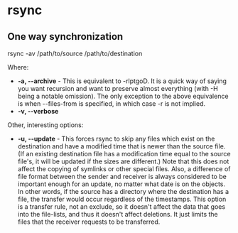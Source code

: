 # rsync

## One way synchronization

  rsync -av /path/to/source /path/to/destination

Where:

* **-a, --archive** - This is equivalent to -rlptgoD. It is a quick way of saying you want recursion and want to preserve almost everything (with -H being a notable omission). The only exception to the above equivalence is when --files-from is specified, in which case -r is not implied.
* **-v, --verbose**

Other, interesting options:

* **-u, --update** - This forces rsync to skip any files which exist on the destination and have a modified time that is newer than the source file. (If an existing destination file has a modification time equal to the source file's, it will be updated if the sizes are different.)
Note that this does not affect the copying of symlinks or other special
files. Also, a difference of file format between the sender and receiver is always considered to be important enough for an update, no matter what date is on the objects. In other words, if the source has a directory where the destination has a file, the transfer would occur regardless of the timestamps.
This option is a transfer rule, not an exclude, so it doesn't affect the
data that goes into the file-lists, and thus it doesn't affect deletions. It just limits the files that the receiver requests to be transferred.